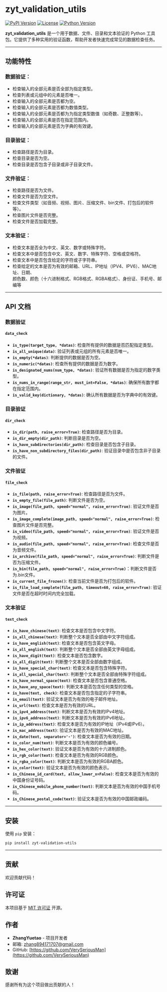 # zyt_validation_utils

[![PyPI Version](https://img.shields.io/pypi/v/zyt_validation_utils.svg)](https://pypi.org/project/zyt_validation_utils/)
[![License](https://img.shields.io/pypi/l/zyt_validation_utils.svg)](https://opensource.org/licenses/MIT)
[![Python Version](https://img.shields.io/pypi/pyversions/zyt_validation_utils.svg)](https://www.python.org/downloads/)

**zyt_validation_utils** 是一个用于数据、文件、目录和文本验证的 Python 工具包。它提供了多种实用的验证函数，帮助开发者快速完成常见的数据检查任务。

---

## 功能特性

### 数据验证：
- 检查输入的全部元素是否全部为指定类型。
- 检查列表或元组中的元素是否唯一。
- 检查输入的全部元素是否都为空。
- 检查输入的全部元素是否都为数值类型。
- 检查输入的全部元素是否都为为指定类型数值（如奇数、正整数等）。
- 检查输入的全部元素是否在指定范围内。
- 检查输入的全部元素是否为字典的有效键。

### 目录验证：
- 检查路径是否为目录。
- 检查目录是否为空。
- 检查目录是否包含子目录或非子目录文件。

### 文件验证： 
- 检查路径是否为文件。
- 检查文件是否为空文件。
- 检查文件类型（如音频、视频、图片、压缩文件、bin文件、打包后的软件等）。
- 检查图片文件是否完整。
- 检查文件是否加载完整。

### 文本验证：
- 检查文本是否全为中文、英文、数字或特殊字符。
- 检查文本中是否包含中文、英文、数字、特殊字符、空格或空格符。
- 检查文本中是否包含给定的字符或子字符串。
- 检查给定的文本是否为有效的邮箱、URL、IP地址（IPV4、IPV6）、MAC地址、日期、<br>
颜色数、颜色（十六进制格式、RGB格式、RGBA格式）、身份证、手机号、邮编等

---
## API 文档

### 数据验证

#### `data_check`
- **`is_type(target_type, *datas)`**: 检查所有提供的数据是否匹配指定类型。
- **`is_all_unique(data)`**: 验证列表或元组的所有元素是否唯一。
- **`is_empty(*datas)`**: 判断提供的数据是否为空。
- **`is_numeric(*datas)`**: 检查所有提供的数据是否为数字。
- **`is_designated_nums(num_type, *datas)`**: 验证所有数据是否为指定的数字类型。
- **`is_nums_in_range(range_str, must_int=False, *datas)`**: 确保所有数字都在指定范围内。
- **`is_valid_key(dictionary, *datas)`**: 确认所有数据是否为字典中的有效键。

### 目录验证

#### `dir_check`
- **`is_dir(path, raise_error=True)`**: 检查路径是否为目录。
- **`is_dir_empty(dir_path)`**: 判断目录是否为空。
- **`is_have_subdirectories(dir_path)`**: 检查目录是否包含子目录。
- **`is_have_non_subdirectory_files(dir_path)`**: 验证目录中是否包含非子目录的文件。

### 文件验证

#### `file_check`
- **`is_file(path, raise_error=True)`**: 检查路径是否为文件。
- **`is_empty_file(file_path)`**: 判断文件是否为空。
- **`is_image(file_path, speed="normal", raise_error=True)`**: 验证文件是否为图片。
- **`is_image_complete(image_path, speed="normal", raise_error=True)`**: 检查图片文件是否完整。
- **`is_video(file_path, speed="normal", raise_error=True)`**: 验证文件是否为视频。
- **`is_audio(file_path, speed="normal", raise_error=True)`**: 检查文件是否为音频文件。
- **`is_archive(file_path, speed="normal", raise_error=True)`**: 判断文件是否为压缩文件。
- **`is_bin(file_path, speed="normal", raise_error=True)`**：判断文件是否为.bin文件。
- **`is_current_file_frozen()`**: 检查当前文件是否为打包后的软件。
- **`is_file_load_complete(file_path, timeout=60, raise_error=True)`**: 验证文件是否在超时时间内完全加载。

### 文本验证

#### `text_check`
- **`is_have_chinese(text)`**: 检查文本是否包含中文字符。
- **`is_all_chinese(text)`**: 判断整个文本是否全部由中文字符组成。
- **`is_have_english(text)`**: 检查文本是否包含英文字母。
- **`is_all_english(text)`**: 判断整个文本是否全部由英文字母组成。
- **`is_have_digit(text)`**: 检查文本是否包含数字。
- **`is_all_digit(text)`**: 判断整个文本是否全部由数字组成。
- **`is_have_special_char(text)`**: 检查文本是否包含特殊字符。
- **`is_all_special_char(text)`**: 判断整个文本是否全部由特殊字符组成。
- **`is_have_normal_space(text)`**: 检查文本是否包含普通空格。
- **`is_have_any_space(text)`**: 判断文本是否包含任何类型的空格。
- **`is_have(text, check)`**: 检查文本是否包含指定的子字符串。
- **`is_email(text)`**: 验证文本是否为有效的电子邮件地址。
- **`is_url(text)`**: 检查文本是否为有效的URL。
- **`is_ipv4_address(text)`**: 判断文本是否为有效的IPv4地址。
- **`is_ipv6_address(text)`**: 判断文本是否为有效的IPv6地址。
- **`is_ip_address(text)`**: 检查文本是否为有效的IP地址（IPv4或IPv6）。
- **`is_mac_address(text)`**: 验证文本是否为有效的MAC地址。
- **`is_date(text, separator='-')`**: 检查文本是否为有效的日期。
- **`is_color_num(text)`**: 判断文本是否为有效的颜色编号。
- **`is_hex_color(text)`**: 验证文本是否为有效的十六进制颜色。
- **`is_rgb_color(text)`**: 检查文本是否为有效的RGB颜色。
- **`is_rgba_color(text)`**: 判断文本是否为有效的RGBA颜色。
- **`is_color(text)`**: 验证文本是否为有效的颜色表示。
- **`is_Chinese_id_card(text, allow_lower_x=False)`**: 检查文本是否为有效的中国身份证号码。
- **`is_Chinese_mobile_phone_number(text)`**: 判断文本是否为有效的中国手机号码。
- **`is_Chinese_postal_code(text)`**: 验证文本是否为有效的中国邮政编码。

---

## 安装

使用 `pip`  安装：

```bash 
pip install zyt-validation-utils 
```
---


## 贡献

欢迎贡献代码！

## 许可证

本项目基于 [MIT 许可证](LICENSE) 开源。

## 作者

- **ZhangYuetao** - 项目开发者
- 邮箱: zhang894171707@gmail.com
- GitHub: [https://github.com/VerySeriousMan](https://github.com/VerySeriousMan)

## 致谢

感谢所有为这个项目做出贡献的人！